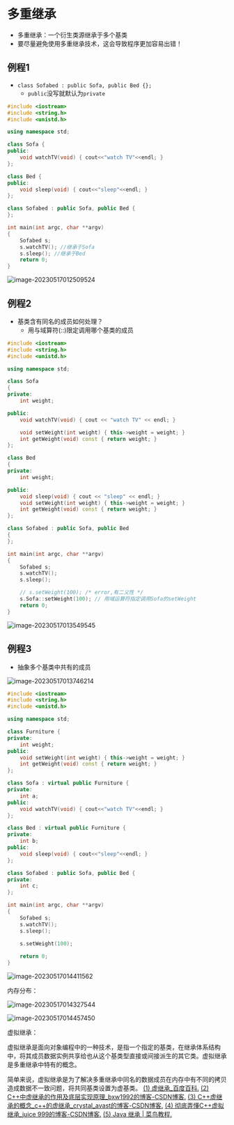 # 多重继承

- 多重继承：一个衍生类源继承于多个基类
- 要尽量避免使用多重继承技术，这会导致程序更加容易出错！

## 例程1

- `class Sofabed : public Sofa, public Bed {};`
  - `public`没写就默认为`private`

```c++
#include <iostream>
#include <string.h>
#include <unistd.h>

using namespace std;

class Sofa {
public:
	void watchTV(void) { cout<<"watch TV"<<endl; }
};

class Bed {
public:
	void sleep(void) { cout<<"sleep"<<endl; }
};

class Sofabed : public Sofa, public Bed {
};

int main(int argc, char **argv)
{
	Sofabed s;
	s.watchTV(); //继承于Sofa
	s.sleep(); //继承于Bed
	return 0;
}
```

![image-20230517012509524](https://pic-1304959529.cos.ap-guangzhou.myqcloud.com/DB/image-20230517012509524.png)



## 例程2

- 基类含有同名的成员如何处理？
  - 用与域算符(::)限定调用哪个基类的成员

```c++
#include <iostream>
#include <string.h>
#include <unistd.h>

using namespace std;

class Sofa
{
private:
	int weight;

public:
	void watchTV(void) { cout << "watch TV" << endl; }

	void setWeight(int weight) { this->weight = weight; }
	int getWeight(void) const { return weight; }
};

class Bed
{
private:
	int weight;

public:
	void sleep(void) { cout << "sleep" << endl; }
	void setWeight(int weight) { this->weight = weight; }
	int getWeight(void) const { return weight; }
};

class Sofabed : public Sofa, public Bed
{
};

int main(int argc, char **argv)
{
	Sofabed s;
	s.watchTV();
	s.sleep();

	// s.setWeight(100); /* error,有二义性 */
	s.Sofa::setWeight(100); // 用域运算符指定调用Sofa的setWeight
	return 0;
}

```

![image-20230517013549545](https://pic-1304959529.cos.ap-guangzhou.myqcloud.com/DB/image-20230517013549545.png)



## 例程3

- 抽象多个基类中共有的成员

![image-20230517013746214](https://pic-1304959529.cos.ap-guangzhou.myqcloud.com/DB/image-20230517013746214.png)



```c++
#include <iostream>
#include <string.h>
#include <unistd.h>

using namespace std;

class Furniture {
private:
	int weight;
public:
	void setWeight(int weight) { this->weight = weight; }
	int getWeight(void) const { return weight; }
};

class Sofa : virtual public Furniture {
private:
	int a;
public:
	void watchTV(void) { cout<<"watch TV"<<endl; }
};

class Bed : virtual public Furniture {
private:
	int b;
public:
	void sleep(void) { cout<<"sleep"<<endl; }
};

class Sofabed : public Sofa, public Bed {
private:
	int c;
};

int main(int argc, char **argv)
{
	Sofabed s;
	s.watchTV();
	s.sleep();

	s.setWeight(100);
	
	return 0;
}
```

![image-20230517014411562](https://pic-1304959529.cos.ap-guangzhou.myqcloud.com/DB/image-20230517014411562.png)

内存分布：

![image-20230517014327544](https://pic-1304959529.cos.ap-guangzhou.myqcloud.com/DB/image-20230517014327544.png)

![image-20230517014457450](https://pic-1304959529.cos.ap-guangzhou.myqcloud.com/DB/image-20230517014457450.png)

虚拟继承：

虚拟继承是面向对象编程中的一种技术，是指一个指定的基类，在继承体系结构中，将其成员数据实例共享给也从这个基类型直接或间接派生的其它类。虚拟继承是多重继承中特有的概念。

简单来说，虚拟继承是为了解决多重继承中同名的数据成员在内存中有不同的拷贝造成数据不一致问题，将共同基类设置为虚基类。
[(1) 虚继承_百度百科.]( https://baike.baidu.com/item/%E8%99%9A%E7%BB%A7%E6%89%BF/2149276)
[(2) C++中虚继承的作用及底层实现原理_bxw1992的博客-CSDN博客.]( https://blog.csdn.net/bxw1992/article/details/77726390)
[(3) C++虚继承的概念_c++的虚继承_crystal_avast的博客-CSDN博客.]( https://blog.csdn.net/crystal_avast/article/details/7678704)
[(4) 彻底弄懂C++虚拟继承_juice 999的博客-CSDN博客.]( https://blog.csdn.net/weixin_44212838/article/details/125971934)
[(5) Java 继承 | 菜鸟教程. ](https://www.runoob.com/java/java-inheritance.html)
